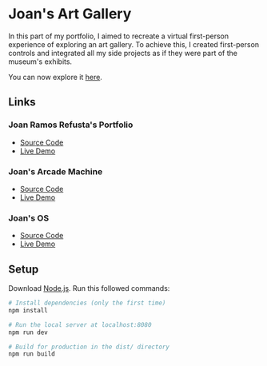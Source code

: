 # Joan's Art Gallery

In this part of my portfolio, I aimed to recreate a virtual first-person experience of exploring an art gallery. To achieve this, I created first-person controls and integrated all my side projects as if they were part of the museum's exhibits.

You can now explore it [here](https://joan-art-gallery.app/).
## Links

### Joan Ramos Refusta's Portfolio
- [Source Code](https://github.com/jrefusta/joan-portfolio)
- [Live Demo](https://joanramosrefusta.com/)

### Joan's Arcade Machine
- [Source Code](https://github.com/jrefusta/joan-arcade-machine)
- [Live Demo](https://joan-arcade-machine.vercel.app/)

### Joan's OS
- [Source Code](https://github.com/jrefusta/joan-os)
- [Live Demo](https://joan-os.vercel.app/)

## Setup

Download [Node.js](https://nodejs.org/en/download/).
Run this followed commands:

``` bash
# Install dependencies (only the first time)
npm install

# Run the local server at localhost:8080
npm run dev

# Build for production in the dist/ directory
npm run build
```
